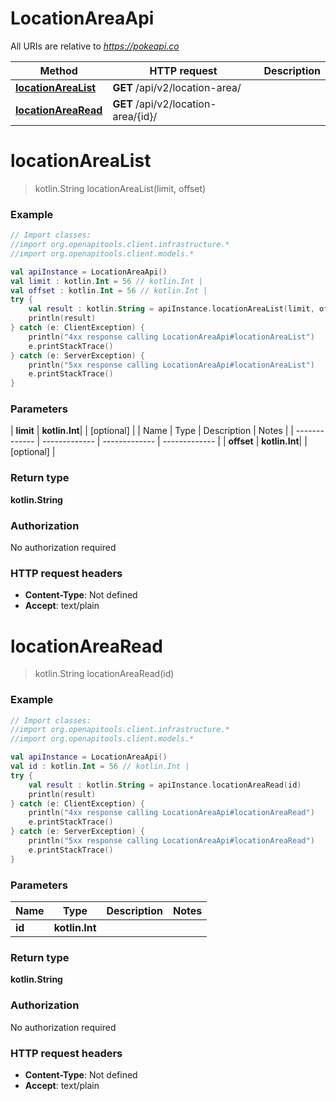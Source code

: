 # LocationAreaApi

All URIs are relative to *https://pokeapi.co*

| Method | HTTP request | Description |
| ------------- | ------------- | ------------- |
| [**locationAreaList**](LocationAreaApi.md#locationAreaList) | **GET** /api/v2/location-area/ |  |
| [**locationAreaRead**](LocationAreaApi.md#locationAreaRead) | **GET** /api/v2/location-area/{id}/ |  |


<a id="locationAreaList"></a>
# **locationAreaList**
> kotlin.String locationAreaList(limit, offset)



### Example
```kotlin
// Import classes:
//import org.openapitools.client.infrastructure.*
//import org.openapitools.client.models.*

val apiInstance = LocationAreaApi()
val limit : kotlin.Int = 56 // kotlin.Int | 
val offset : kotlin.Int = 56 // kotlin.Int | 
try {
    val result : kotlin.String = apiInstance.locationAreaList(limit, offset)
    println(result)
} catch (e: ClientException) {
    println("4xx response calling LocationAreaApi#locationAreaList")
    e.printStackTrace()
} catch (e: ServerException) {
    println("5xx response calling LocationAreaApi#locationAreaList")
    e.printStackTrace()
}
```

### Parameters
| **limit** | **kotlin.Int**|  | [optional] |
| Name | Type | Description  | Notes |
| ------------- | ------------- | ------------- | ------------- |
| **offset** | **kotlin.Int**|  | [optional] |

### Return type

**kotlin.String**

### Authorization

No authorization required

### HTTP request headers

 - **Content-Type**: Not defined
 - **Accept**: text/plain

<a id="locationAreaRead"></a>
# **locationAreaRead**
> kotlin.String locationAreaRead(id)



### Example
```kotlin
// Import classes:
//import org.openapitools.client.infrastructure.*
//import org.openapitools.client.models.*

val apiInstance = LocationAreaApi()
val id : kotlin.Int = 56 // kotlin.Int | 
try {
    val result : kotlin.String = apiInstance.locationAreaRead(id)
    println(result)
} catch (e: ClientException) {
    println("4xx response calling LocationAreaApi#locationAreaRead")
    e.printStackTrace()
} catch (e: ServerException) {
    println("5xx response calling LocationAreaApi#locationAreaRead")
    e.printStackTrace()
}
```

### Parameters
| Name | Type | Description  | Notes |
| ------------- | ------------- | ------------- | ------------- |
| **id** | **kotlin.Int**|  | |

### Return type

**kotlin.String**

### Authorization

No authorization required

### HTTP request headers

 - **Content-Type**: Not defined
 - **Accept**: text/plain

